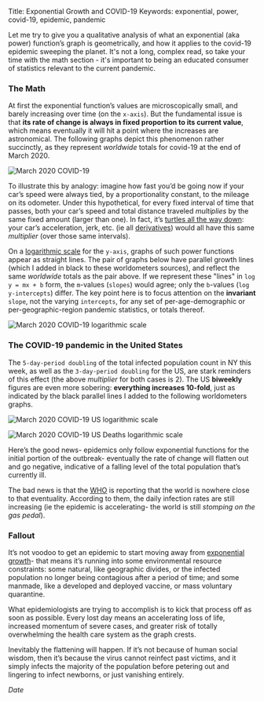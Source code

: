 Title: Exponential Growth and COVID-19
Keywords: exponential, power, covid-19, epidemic, pandemic

Let me try to give you a qualitative analysis of what an exponential (aka power) function’s graph is geometrically,
and how it applies to the covid-19 epidemic sweeping the planet.  It's not a long, complex read, so take your time with the
math section - it's important to being an educated consumer of statistics relevant to the current pandemic.

### The Math

At first the exponential function’s values are microscopically small, and barely increasing over time (on the `x-axis`).
But the fundamental issue is that **its rate of change is always in fixed proportion to its current value**,
which means eventually it will hit a point where the increases are astronomical.  The following graphs depict this phenomenon
rather succinctly, as they represent *worldwide* totals for covid-19 at the end of March 2020.

![March 2020 COVID-19](../images/covid-march-2020-e.png)

To illustrate this by analogy: imagine how fast you’d be going now if your car’s speed were always tied,
by a proportionality constant, to the mileage on its odometer. Under this hypothetical, for every fixed interval of time that
passes, both your car’s speed and total distance traveled *multiplies* by the same fixed amount (larger than one). In fact, it’s
[turtles all the way down](https://en.wikipedia.org/wiki/Turtles_all_the_way_down): your car’s acceleration, jerk, etc.
(ie all [derivatives](https://en.wikipedia.org/wiki/Derivative)) would all have this same *multiplier* (over those same intervals).

On a [logarithmic scale](https://en.wikipedia.org/wiki/Logarithmic_scale) for the `y-axis`, graphs of such power functions
appear as straight lines.  The pair of graphs below have parallel growth lines (which I added in black to these worldometers
sources), and reflect the same *worldwide* totals as the pair above. If we represent these "lines" in `log y = mx + b` form, the `m`-values
(`slopes`) would agree; only the `b`-values (`log y-intercepts`) differ.  The key point here is to focus attention on the
**invariant** `slope`, not the varying `intercepts`, for any set of per-age-demographic or per-geographic-region pandemic
statistics, or totals thereof.

![March 2020 COVID-19 logarithmic scale](../images/covid-march-2020.png)

### The COVID-19 pandemic in the United States

The `5-day-period doubling` of the total infected population count in NY this week, as well as the `3-day-period doubling` for
the US, are stark reminders of this effect (the above *multiplier* for both cases is 2).  The US **biweekly** figures are even more sobering:
 **everything increases 10-fold**, just as indicated by the black parallel lines I added to the following worldometers graphs.

![March 2020 COVID-19 US logarithmic scale](../images/covid-us-march-2020.png)

![March 2020 COVID-19 US Deaths logarithmic scale](../images/covid-us-march-2020-deaths.png)

Here’s the good news- epidemics only follow exponential functions for the initial portion of the outbreak- eventually the rate of
change will flatten out and go negative, indicative of a falling level of the total population that’s currently ill.

The bad news is that the [WHO](https://www.who.int/emergencies/diseases/novel-coronavirus-2019) is reporting that the world
is nowhere close to that eventuality. According to them, the daily infection rates are still increasing (ie the epidemic is 
accelerating- the world is still *stomping on the gas pedal*).

### Fallout

It’s not voodoo to get an epidemic to start moving away from [exponential growth](https://en.wikipedia.org/wiki/Exponential_growth)-
that means it’s running into some environmental resource constraints: some natural, like geographic divides, or the infected population
no longer being contagious after a period of time; and some manmade, like a developed and deployed vaccine, or mass voluntary
quarantine.

What epidemiologists are trying to accomplish is to kick that process off as soon as possible.  Every lost day means an
accelerating loss of life, increased momentum of severe cases, and greater risk of totally overwhelming the health care system
as the graph crests.

Inevitably the flattening will happen. If it’s not because of human social wisdom, then it’s because the virus cannot reinfect past
victims, and it simply infects the majority of the population before petering out and lingering to infect newborns, or just
vanishing entirely.

$Date$

